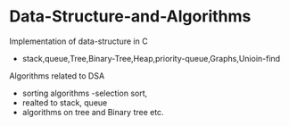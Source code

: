 # Data-Structure-and-Algorithms

Implementation of data-structure in C
- stack,queue,Tree,Binary-Tree,Heap,priority-queue,Graphs,Unioin-find 

Algorithms related to DSA
- sorting algorithms
    -selection sort,
- realted to stack, queue
- algorithms on tree and Binary tree
etc.
